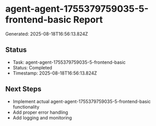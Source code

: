 # agent-agent-1755379759035-5-frontend-basic Report

Generated: 2025-08-18T16:56:13.824Z

## Status
- Task: agent-agent-1755379759035-5-frontend-basic
- Status: Completed
- Timestamp: 2025-08-18T16:56:13.824Z

## Next Steps
- Implement actual agent-agent-1755379759035-5-frontend-basic functionality
- Add proper error handling
- Add logging and monitoring
